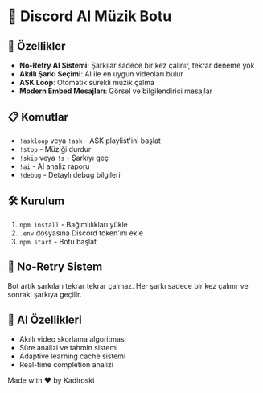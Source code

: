 # 🎵 Discord AI Müzik Botu

## 🚀 Özellikler
- **No-Retry AI Sistemi**: Şarkılar sadece bir kez çalınır, tekrar deneme yok
- **Akıllı Şarkı Seçimi**: AI ile en uygun videoları bulur
- **ASK Loop**: Otomatik sürekli müzik çalma
- **Modern Embed Mesajları**: Görsel ve bilgilendirici mesajlar

## 📋 Komutlar
- `!askloop` veya `!ask` - ASK playlist'ini başlat
- `!stop` - Müziği durdur
- `!skip` veya `!s` - Şarkıyı geç
- `!ai` - AI analiz raporu
- `!debug` - Detaylı debug bilgileri

## 🛠️ Kurulum
1. `npm install` - Bağımlılıkları yükle
2. `.env` dosyasına Discord token'ını ekle
3. `npm start` - Botu başlat

## 🎯 No-Retry Sistem
Bot artık şarkıları tekrar tekrar çalmaz. Her şarkı sadece bir kez çalınır ve sonraki şarkıya geçilir.

## 🧠 AI Özellikleri
- Akıllı video skorlama algoritması
- Süre analizi ve tahmin sistemi
- Adaptive learning cache sistemi
- Real-time completion analizi

Made with ❤️ by Kadiroski
